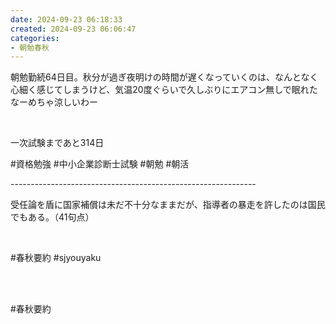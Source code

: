 ```yaml
---
date: 2024-09-23 06:18:33
created: 2024-09-23 06:06:47
categories:
- 朝勉春秋
---
```


朝勉勤続64日目。秋分が過ぎ夜明けの時間が遅くなっていくのは、なんとなく心細く感じてしまうけど、気温20度ぐらいで久しぶりにエアコン無しで眠れたなーめちゃ涼しいわー

<br>

一次試験まであと314日

#資格勉強 #中小企業診断士試験 #朝勉 #朝活

\-------------------------------------------------------------

受任論を盾に国家補償は未だ不十分なままだが、指導者の暴走を許したのは国民でもある。（41句点）

<br>

#春秋要約 #sjyouyaku

<br>

<br>

#春秋要約